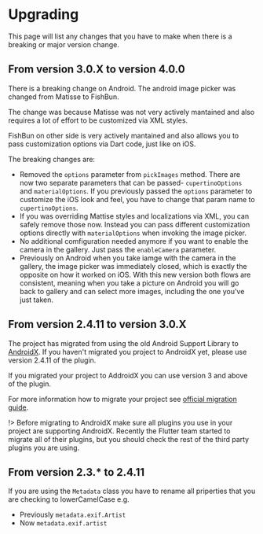 # Upgrading

This page will list any changes that you have to make when there is a breaking or major version change.

## From version 3.0.X to version 4.0.0

There is a breaking change on Android. The android image picker was changed from Matisse to FishBun.

The change was because Matisse was not very actively mantained and also requires a lot of effort to be customized via XML styles.

FishBun on other side is very actively mantained and also allows you to pass customization options via Dart code, just like on iOS.

The breaking changes are:

- Removed the `options` parameter from `pickImages` method. There are now two separate parameters that can be passed- `cupertinoOptions` and `materialOptions`. If you previously passed the `options` parameter to customize the iOS look and feel, you have to change that param name to `cupertinoOptions`.
- If you was overriding Mattise styles and localizations via XML, you can safely remove those now. Instead you can pass different customization options directly with `materialOptions` when invoking the image picker.
- No additional comfiguration needed anymore if you want to enable the camera in the gallery. Just pass the `enableCamera` parameter.
- Previously on Android when you take iamge with the camera in the gallery, the image picker was immediately closed, which is exactly the opposite on how it worked on iOS. With this new version both flows are consistent, meaning when you take a picture on Android you will go back to gallery and can select more images, including the one you've just taken.

## From version 2.4.11 to version 3.0.X

The project has migrated from using the old Android Support Library to [AndroidX](https://developer.android.com/jetpack/androidx/). If you haven't migrated you project to AndroidX yet, please use version 2.4.11 of the plugin.

If you migrated your project to AddroidX you can use version 3 and above of the plugin.

For more information how to migrate your project see [official migration guide](https://developer.android.com/jetpack/androidx/migrate).

!> Before migrating to AndroidX make sure all plugins you use in your project are supporting AndroidX. Recently the Flutter team started to migrate all of their plugins, but you should check the rest of the third party plugins you are using.

## From version 2.3.* to 2.4.11

If you are using the `Metadata` class you have to rename all priperties that you are checking to lowerCamelCase e.g.

- Previously `metadata.exif.Artist`
- Now `metadata.exif.artist`
